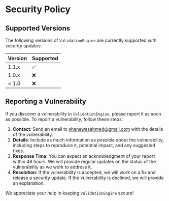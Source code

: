 # Security Policy

## Supported Versions

The following versions of `ValidationEngine` are currently supported with security updates:

| Version | Supported          |
| ------- | ------------------ |
| 1.1.x   | :white_check_mark: |
| 1.0.x   | :x:                |
| < 1.0   | :x:                |

## Reporting a Vulnerability

If you discover a vulnerability in `ValidationEngine`, please report it as soon as possible. To report a vulnerability, follow these steps:

1. **Contact**: Send an email to shanewasahmed@gmail.com with the details of the vulnerability.
2. **Details**: Include as much information as possible about the vulnerability, including steps to reproduce it, potential impact, and any suggested fixes.
3. **Response Time**: You can expect an acknowledgment of your report within 48 hours. We will provide regular updates on the status of the vulnerability as we work to address it.
4. **Resolution**: If the vulnerability is accepted, we will work on a fix and release a security update. If the vulnerability is declined, we will provide an explanation.

We appreciate your help in keeping `ValidationEngine` secure!
